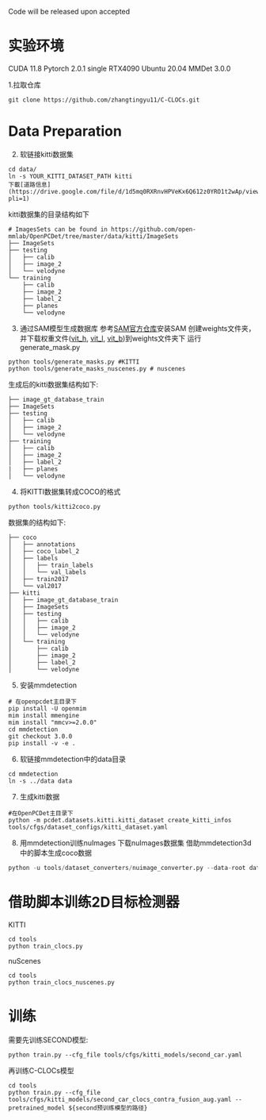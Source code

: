Code will be released upon accepted

# 实验环境
CUDA 11.8
Pytorch 2.0.1
single RTX4090
Ubuntu 20.04
MMDet 3.0.0

1.拉取仓库
```
git clone https://github.com/zhangtingyu11/C-CLOCs.git
```
# Data Preparation
2. 软链接kitti数据集
```shell
cd data/
ln -s YOUR_KITTI_DATASET_PATH kitti
下載[道路信息](https://drive.google.com/file/d/1d5mq0RXRnvHPVeKx6Q612z0YRO1t2wAp/view?pli=1)
```
kitti数据集的目录结构如下
```shell 
# ImagesSets can be found in https://github.com/open-mmlab/OpenPCDet/tree/master/data/kitti/ImageSets
├── ImageSets
├── testing
│   ├── calib
│   ├── image_2
│   └── velodyne
└── training
    ├── calib
    ├── image_2
    ├── label_2
    ├── planes
    └── velodyne
```

3. 通过SAM模型生成数据库
参考[SAM官方仓库](https://github.com/facebookresearch/segment-anything)安装SAM
创建weights文件夹，并下载权重文件([vit_h](https://dl.fbaipublicfiles.com/segment_anything/sam_vit_h_4b8939.pth), [vit_l](https://dl.fbaipublicfiles.com/segment_anything/sam_vit_l_0b3195.pth), [vit_b](https://dl.fbaipublicfiles.com/segment_anything/sam_vit_b_01ec64.pth))到weights文件夹下
运行generate_mask.py
```shell
python tools/generate_masks.py #KITTI
python tools/generate_masks_nuscenes.py # nuscenes
```
生成后的kitti数据集结构如下:
```
├── image_gt_database_train
├── ImageSets
├── testing
│   ├── calib
│   ├── image_2
│   └── velodyne
├── training
│   ├── calib
│   ├── image_2
│   ├── label_2
|   ├── planes
│   └── velodyne
```


4. 将KITTI数据集转成COCO的格式
```shell
python tools/kitti2coco.py
```
数据集的结构如下:
```
├── coco
│   ├── annotations
│   ├── coco_label_2
│   ├── labels
│   │   ├── train_labels
│   │   └── val_labels
│   ├── train2017
│   └── val2017
├── kitti
│   ├── image_gt_database_train
│   ├── ImageSets
│   ├── testing
│   │   ├── calib
│   │   ├── image_2
│   │   └── velodyne
│   └── training
│       ├── calib
│       ├── image_2
│       ├── label_2
│       └── velodyne
```

5. 安装mmdetection
```shell
# 在openpcdet主目录下
pip install -U openmim
mim install mmengine
mim install "mmcv>=2.0.0"
cd mmdetection
git checkout 3.0.0
pip install -v -e .
```

6. 软链接mmdetection中的data目录
```shell
cd mmdetection
ln -s ../data data
```

7. 生成kitti数据
```shell
#在OpenPCDet主目录下
python -m pcdet.datasets.kitti.kitti_dataset create_kitti_infos tools/cfgs/dataset_configs/kitti_dataset.yaml
```

8. 用mmdetection训练nuImages
下载nuImages数据集
借助mmdetection3d中的脚本生成coco数据
```python
python -u tools/dataset_converters/nuimage_converter.py --data-root data/nuImages --version v1.0-train v1.0-val v1.0-mini --out-dir data/nuImages/coco
```

# 借助脚本训练2D目标检测器
KITTI
```shell
cd tools
python train_clocs.py
```
nuScenes
```shell
cd tools
python train_clocs_nuscenes.py
```

# 训练
需要先训练SECOND模型:
```
python train.py --cfg_file tools/cfgs/kitti_models/second_car.yaml
```
再训练C-CLOCs模型
```
cd tools
python train.py --cfg_file tools/cfgs/kitti_models/second_car_clocs_contra_fusion_aug.yaml --pretrained_model ${second预训练模型的路径}
```
